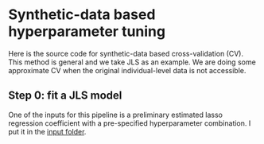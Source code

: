 # Synthetic-data based hyperparameter tuning

Here is the source code for synthetic-data based cross-validation (CV). This method is general and we take JLS as an example. We are doing some approximate CV when the original individual-level data is not accessible.

## Step 0: fit a JLS model

One of the inputs for this pipeline is a preliminary estimated lasso regression coefficient with a pre-specified hyperparameter combination. I put it in the [input folder](/input/).






